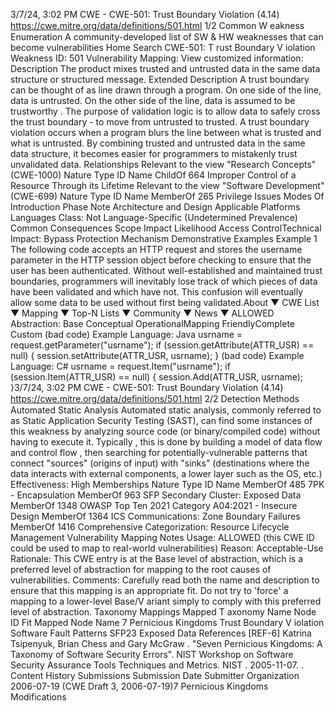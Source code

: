 3/7/24, 3:02 PM CWE - CWE-501: Trust Boundary Violation (4.14)
https://cwe.mitre.org/data/deﬁnitions/501.html 1/2
Common W eakness Enumeration
A community-developed list of SW & HW weaknesses that can become
vulnerabilities
Home Search
CWE-501: T rust Boundary V iolation
Weakness ID: 501
Vulnerability Mapping: 
View customized information:
 Description
The product mixes trusted and untrusted data in the same data structure or structured message.
 Extended Description
A trust boundary can be thought of as line drawn through a program. On one side of the line, data is untrusted. On the other side of
the line, data is assumed to be trustworthy . The purpose of validation logic is to allow data to safely cross the trust boundary - to move
from untrusted to trusted. A trust boundary violation occurs when a program blurs the line between what is trusted and what is
untrusted. By combining trusted and untrusted data in the same data structure, it becomes easier for programmers to mistakenly trust
unvalidated data.
 Relationships
 Relevant to the view "Research Concepts" (CWE-1000)
Nature Type ID Name
ChildOf 664 Improper Control of a Resource Through its Lifetime
 Relevant to the view "Software Development" (CWE-699)
Nature Type ID Name
MemberOf 265 Privilege Issues
 Modes Of Introduction
Phase Note
Architecture and Design
 Applicable Platforms
Languages
Class: Not Language-Specific (Undetermined Prevalence)
 Common Consequences
Scope Impact Likelihood
Access ControlTechnical Impact: Bypass Protection Mechanism
 Demonstrative Examples
Example 1
The following code accepts an HTTP request and stores the username parameter in the HTTP session object before checking to
ensure that the user has been authenticated.
Without well-established and maintained trust boundaries, programmers will inevitably lose track of which pieces of data have been
validated and which have not. This confusion will eventually allow some data to be used without first being validated.About ▼ CWE List ▼ Mapping ▼ Top-N Lists ▼ Community ▼ News ▼
ALLOWED
Abstraction: Base
Conceptual OperationalMapping
FriendlyComplete Custom
(bad code) Example Language: Java 
usrname = request.getParameter("usrname");
if (session.getAttribute(ATTR\_USR) == null) {
session.setAttribute(ATTR\_USR, usrname);
}
(bad code) Example Language: C# 
usrname = request.Item("usrname");
if (session.Item(ATTR\_USR) == null) {
session.Add(ATTR\_USR, usrname);
}3/7/24, 3:02 PM CWE - CWE-501: Trust Boundary Violation (4.14)
https://cwe.mitre.org/data/deﬁnitions/501.html 2/2
 Detection Methods
Automated Static Analysis
Automated static analysis, commonly referred to as Static Application Security Testing (SAST), can find some instances of this
weakness by analyzing source code (or binary/compiled code) without having to execute it. Typically , this is done by building a
model of data flow and control flow , then searching for potentially-vulnerable patterns that connect "sources" (origins of input)
with "sinks" (destinations where the data interacts with external components, a lower layer such as the OS, etc.)
Effectiveness: High
 Memberships
Nature Type ID Name
MemberOf 485 7PK - Encapsulation
MemberOf 963 SFP Secondary Cluster: Exposed Data
MemberOf 1348 OWASP Top Ten 2021 Category A04:2021 - Insecure Design
MemberOf 1364 ICS Communications: Zone Boundary Failures
MemberOf 1416 Comprehensive Categorization: Resource Lifecycle Management
 Vulnerability Mapping Notes
Usage: ALLOWED (this CWE ID could be used to map to real-world vulnerabilities)
Reason: Acceptable-Use
Rationale:
This CWE entry is at the Base level of abstraction, which is a preferred level of abstraction for mapping to the root causes of
vulnerabilities.
Comments:
Carefully read both the name and description to ensure that this mapping is an appropriate fit. Do not try to 'force' a mapping to a
lower-level Base/V ariant simply to comply with this preferred level of abstraction.
 Taxonomy Mappings
Mapped T axonomy Name Node ID Fit Mapped Node Name
7 Pernicious Kingdoms Trust Boundary V iolation
Software Fault Patterns SFP23 Exposed Data
 References
[REF-6] Katrina Tsipenyuk, Brian Chess and Gary McGraw . "Seven Pernicious Kingdoms: A Taxonomy of Software Security
Errors". NIST Workshop on Software Security Assurance Tools Techniques and Metrics. NIST . 2005-11-07.
.
 Content History
 Submissions
Submission Date Submitter Organization
2006-07-19
(CWE Draft 3, 2006-07-19)7 Pernicious Kingdoms
 Modifications
